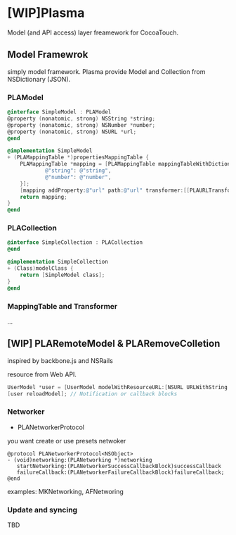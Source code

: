 # [WIP]Plasma

Model (and API access) layer freamework for CocoaTouch.

## Model Framewrok

simply model framework. Plasma provide Model and Collection from NSDictionary (JSON).

### PLAModel 

```objective-c
@interface SimpleModel : PLAModel
@property (nonatomic, strong) NSString *string;
@property (nonatomic, strong) NSNumber *number;
@property (nonatomic, strong) NSURL *url;
@end

@implementation SimpleModel
+ (PLAMappingTable *)propertiesMappingTable {
    PLAMappingTable *mapping = [PLAMappingTable mappingTableWithDictionary:@{
            @"string": @"string",
            @"number": @"number",
    }];
    [mapping addProperty:@"url" path:@"url" transformer:[[PLAURLTransformer alloc] init]];
    return mapping;
}
@end
```

### PLACollection

```objective-c
@interface SimpleCollection : PLACollection
@end

@implementation SimpleCollection
+ (Class)modelClass {
    return [SimpleModel class];
}
@end
```

### MappingTable and Transformer

...

## [WIP] PLARemoteModel & PLARemoveColletion


inspired by backbone.js and NSRails

resource from Web API.

```objective-c
UserModel *user = [UserModel modelWithResourceURL:[NSURL URLWithString:@"http://example.com/api/user/1"]];
[user reloadModel]; // Notification or callback blocks
```

### Networker

* PLANetworkerProtocol

you want create or use presets netwoker

```
@protocol PLANetworkerProtocol<NSObject>
- (void)networking:(PLANetworking *)networking
   startNetworking:(PLANetworkerSuccessCallbackBlock)successCallback
   failureCallback:(PLANetworkerFailureCallbackBlock)failureCallback;
@end
```

examples: MKNetworking, AFNetworing


### Update and syncing

TBD

